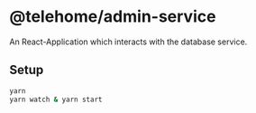 # @telehome/admin-service

An React-Application which interacts with the database service.

## Setup

```bash
yarn
yarn watch & yarn start
```
